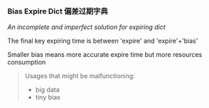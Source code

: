### Bias Expire Dict 偏差过期字典

*An incomplete and imperfect solution for expiring dict*

The final key expiring time is between 'expire' and 'expire'+'bias'

Smaller bias means more accurate expire time but more resources consumption

> Usages that might be malfunctioning:
> - big data
> - tiny bias